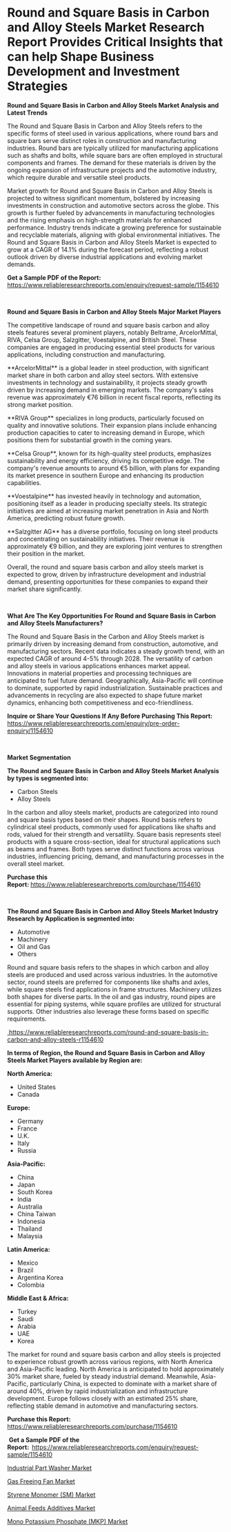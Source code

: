 <p><h1>Round and Square Basis in Carbon and Alloy Steels Market Research Report Provides Critical Insights that can help Shape Business Development and Investment Strategies</h1></p><p><strong>Round and Square Basis in Carbon and Alloy Steels Market Analysis and Latest Trends</strong></p>
<p><p>The Round and Square Basis in Carbon and Alloy Steels refers to the specific forms of steel used in various applications, where round bars and square bars serve distinct roles in construction and manufacturing industries. Round bars are typically utilized for manufacturing applications such as shafts and bolts, while square bars are often employed in structural components and frames. The demand for these materials is driven by the ongoing expansion of infrastructure projects and the automotive industry, which require durable and versatile steel products.</p><p>Market growth for Round and Square Basis in Carbon and Alloy Steels is projected to witness significant momentum, bolstered by increasing investments in construction and automotive sectors across the globe. This growth is further fueled by advancements in manufacturing technologies and the rising emphasis on high-strength materials for enhanced performance. Industry trends indicate a growing preference for sustainable and recyclable materials, aligning with global environmental initiatives. The Round and Square Basis in Carbon and Alloy Steels Market is expected to grow at a CAGR of 14.1% during the forecast period, reflecting a robust outlook driven by diverse industrial applications and evolving market demands.</p></p>
<p><strong>Get a Sample PDF of the Report:&nbsp;</strong> <a href="https://www.reliableresearchreports.com/enquiry/request-sample/1154610">https://www.reliableresearchreports.com/enquiry/request-sample/1154610</a></p>
<p>&nbsp;</p>
<p><strong>Round and Square Basis in Carbon and Alloy Steels Major Market Players</strong></p>
<p><p>The competitive landscape of round and square basis carbon and alloy steels features several prominent players, notably Beltrame, ArcelorMittal, RIVA, Celsa Group, Salzgitter, Voestalpine, and British Steel. These companies are engaged in producing essential steel products for various applications, including construction and manufacturing.</p><p>**ArcelorMittal** is a global leader in steel production, with significant market share in both carbon and alloy steel sectors. With extensive investments in technology and sustainability, it projects steady growth driven by increasing demand in emerging markets. The company's sales revenue was approximately €76 billion in recent fiscal reports, reflecting its strong market position.</p><p>**RIVA Group** specializes in long products, particularly focused on quality and innovative solutions. Their expansion plans include enhancing production capacities to cater to increasing demand in Europe, which positions them for substantial growth in the coming years.</p><p>**Celsa Group**, known for its high-quality steel products, emphasizes sustainability and energy efficiency, driving its competitive edge. The company's revenue amounts to around €5 billion, with plans for expanding its market presence in southern Europe and enhancing its production capabilities.</p><p>**Voestalpine** has invested heavily in technology and automation, positioning itself as a leader in producing specialty steels. Its strategic initiatives are aimed at increasing market penetration in Asia and North America, predicting robust future growth.</p><p>**Salzgitter AG** has a diverse portfolio, focusing on long steel products and concentrating on sustainability initiatives. Their revenue is approximately €9 billion, and they are exploring joint ventures to strengthen their position in the market.</p><p>Overall, the round and square basis carbon and alloy steels market is expected to grow, driven by infrastructure development and industrial demand, presenting opportunities for these companies to expand their market share significantly.</p></p>
<p>&nbsp;</p>
<p><strong>What Are The Key Opportunities For Round and Square Basis in Carbon and Alloy Steels Manufacturers?</strong></p>
<p><p>The Round and Square Basis in the Carbon and Alloy Steels market is primarily driven by increasing demand from construction, automotive, and manufacturing sectors. Recent data indicates a steady growth trend, with an expected CAGR of around 4-5% through 2028. The versatility of carbon and alloy steels in various applications enhances market appeal. Innovations in material properties and processing techniques are anticipated to fuel future demand. Geographically, Asia-Pacific will continue to dominate, supported by rapid industrialization. Sustainable practices and advancements in recycling are also expected to shape future market dynamics, enhancing both competitiveness and eco-friendliness.</p></p>
<p><strong>Inquire or Share Your Questions If Any Before Purchasing This Report:</strong> <a href="https://www.reliableresearchreports.com/enquiry/pre-order-enquiry/1154610">https://www.reliableresearchreports.com/enquiry/pre-order-enquiry/1154610</a></p>
<p>&nbsp;</p>
<p><strong>Market Segmentation</strong></p>
<p><strong>The Round and Square Basis in Carbon and Alloy Steels Market Analysis by types is segmented into:</strong></p>
<p><ul><li>Carbon Steels</li><li>Alloy Steels</li></ul></p>
<p><p>In the carbon and alloy steels market, products are categorized into round and square basis types based on their shapes. Round basis refers to cylindrical steel products, commonly used for applications like shafts and rods, valued for their strength and versatility. Square basis represents steel products with a square cross-section, ideal for structural applications such as beams and frames. Both types serve distinct functions across various industries, influencing pricing, demand, and manufacturing processes in the overall steel market.</p></p>
<p><strong>Purchase this Report:&nbsp;</strong><a href="https://www.reliableresearchreports.com/purchase/1154610">https://www.reliableresearchreports.com/purchase/1154610</a></p>
<p>&nbsp;</p>
<p><strong>The Round and Square Basis in Carbon and Alloy Steels Market Industry Research by Application is segmented into:</strong></p>
<p><ul><li>Automotive</li><li>Machinery</li><li>Oil and Gas</li><li>Others</li></ul></p>
<p><p>Round and square basis refers to the shapes in which carbon and alloy steels are produced and used across various industries. In the automotive sector, round steels are preferred for components like shafts and axles, while square steels find applications in frame structures. Machinery utilizes both shapes for diverse parts. In the oil and gas industry, round pipes are essential for piping systems, while square profiles are utilized for structural supports. Other industries also leverage these forms based on specific requirements.</p></p>
<p><a href="https://www.reliableresearchreports.com/round-and-square-basis-in-carbon-and-alloy-steels-r1154610">&nbsp;https://www.reliableresearchreports.com/round-and-square-basis-in-carbon-and-alloy-steels-r1154610</a></p>
<p><strong>In terms of Region, the Round and Square Basis in Carbon and Alloy Steels Market Players available by Region are:</strong></p>
<p>
    <p> <strong> North America: </strong>
        <ul>
            <li>United States</li>
            <li>Canada</li>
        </ul>
        </p> 
    <p> <strong> Europe: </strong>
        <ul>
            <li>Germany</li>
            <li>France</li>
            <li>U.K.</li>
            <li>Italy</li>
            <li>Russia</li>
        </ul>
        </p> 
    <p> <strong> Asia-Pacific: </strong>
        <ul>
            <li>China</li>
            <li>Japan</li>
            <li>South Korea</li>
            <li>India</li>
            <li>Australia</li>
            <li>China Taiwan</li>
            <li>Indonesia</li>
            <li>Thailand</li>
            <li>Malaysia</li>
        </ul>
        </p> 
    <p> <strong> Latin America: </strong>
        <ul>
            <li>Mexico</li>
            <li>Brazil</li>
            <li>Argentina Korea</li>
            <li>Colombia</li>
        </ul>
        </p> 
    <p> <strong> Middle East & Africa: </strong>
        <ul>
            <li>Turkey</li>
            <li>Saudi</li>
            <li>Arabia</li>
            <li>UAE</li>
            <li>Korea</li>
        </ul>
    </p>
    </p>
<p><p>The market for round and square basis carbon and alloy steels is projected to experience robust growth across various regions, with North America and Asia-Pacific leading. North America is anticipated to hold approximately 30% market share, fueled by steady industrial demand. Meanwhile, Asia-Pacific, particularly China, is expected to dominate with a market share of around 40%, driven by rapid industrialization and infrastructure development. Europe follows closely with an estimated 25% share, reflecting stable demand in automotive and manufacturing sectors.</p></p>
<p><strong>Purchase this Report: </strong><a href="https://www.reliableresearchreports.com/purchase/1154610">https://www.reliableresearchreports.com/purchase/1154610</a></p>
<p>&nbsp;<strong>Get a Sample PDF of the Report:&nbsp;&nbsp;</strong><a href="https://www.reliableresearchreports.com/enquiry/request-sample/1154610">https://www.reliableresearchreports.com/enquiry/request-sample/1154610</a></p>
<p><strong></strong></p>
<p><p><a href="https://www.linkedin.com/pulse/what-factors-influence-industrial-part-washer-market-coming-lr3we?trackingId=4SuiLDr%2BT3KerDdJi4hyRg%3D%3D">Industrial Part Washer Market</a></p><p><a href="https://www.linkedin.com/pulse/gas-freeing-fan-market-indicators-size-regional-breakdown-xfvhe?trackingId=9UcJGftdR8uEoxhMbhY3VQ%3D%3D">Gas Freeing Fan Market</a></p><p><a href="https://issuu.com/reportprime-2/docs/styrene-monomer-sm-market-size-2030_1966abd42e301f">Styrene Monomer (SM) Market</a></p><p><a href="https://github.com/AshikRahman665/Market-Research-Report-List-1/blob/main/animal-feeds-additives-market.md">Animal Feeds Additives Market</a></p><p><a href="https://issuu.com/reportprime-2/docs/mono-potassium-phosphate-mkp-market_d342109318d723">Mono Potassium Phosphate (MKP) Market</a></p></p>